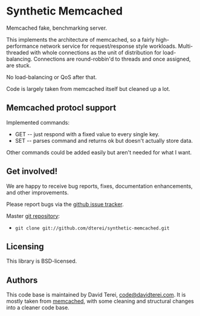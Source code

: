 # Synthetic Memcached

Memcached fake, benchmarking server.

This implements the architecture of memcached, so a fairly
high-performance network service for request/response style workloads.
Multi-threaded with whole connections as the unit of distribution for
load-balancing. Connections are round-robbin'd to threads and once
assigned, are stuck.

No load-balancing or QoS after that.

Code is largely taken from memcached itself but cleaned up a lot.

## Memcached protocl support

Implemented commands:
 * GET -- just respond with a fixed value to every single key.
 * SET -- parses command and returns ok but doesn't actually store
          data.

Other commands could be added easily but aren't needed for what I
want.

## Get involved!

We are happy to receive bug reports, fixes, documentation
enhancements, and other improvements.

Please report bugs via the
[github issue tracker](http://github.com/dterei/synthetic-memcached/issues).

Master [git repository](http://github.com/dterei/synthetic-memcached):

* `git clone git://github.com/dterei/synthetic-memcached.git`

## Licensing

This library is BSD-licensed.

## Authors

This code base is maintained by David Terei, <code@davidterei.com>. It
is mostly taken from [memcached](http://memcached.org), with some
cleaning and structural changes into a cleaner code base.

